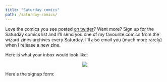```yaml
---
title: "Saturday comics"
path: /saturday-comics/
---
```


Love the comics you see posted [on twitter](https://twitter.com/b0rk/status/981159808832286720)? Want more? 
Sign up for the Saturday comics list and I'll send you one of my favourite comics from the wizard zines
archives every Saturday. I'll also email you (much more rarely) when I release a new zine.

Here is what your inbox would look like:

<div align="center">
<img src="/images/saturday-comics.jpeg" style="max-height: 6em">
</div>

Here's the signup form:

<script async data-uid="7c74dbe2ec" src="https://f.convertkit.com/7c74dbe2ec/3df2fb1f1b.js"></script>

